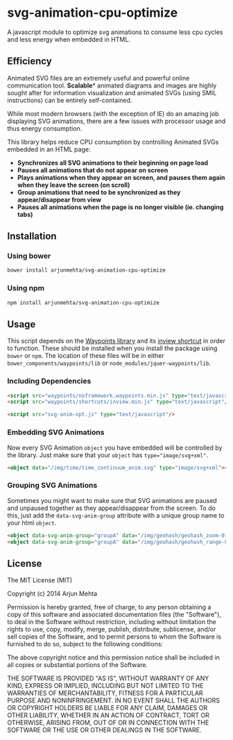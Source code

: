 svg-animation-cpu-optimize
==========================

A javascript module to optimize svg animations to consume less cpu cycles and less energy when embedded in HTML.

## Efficiency
Animated SVG files are an extremely useful and powerful online communication tool. **Scalable*** animated diagrams and images are highly sought after for information visualization and animated SVGs (using SMIL instructions) can be entirely self-contained.

While most modern browsers (with the exception of IE) do an amazing job displaying SVG animations, there are a few issues with processor usage and thus energy consumption.

This library helps reduce CPU consumption by controlling Animated SVGs embedded in an HTML page:

- **Synchronizes all SVG animations to their beginning on page load**
- **Pauses all animations that do not appear on screen**
- **Plays animations when they appear on screen, and pauses them again when they leave the screen (on scroll)**
- **Group animations that need to be synchronized as they appear/disappear from view**
- **Pauses all animations when the page is no longer visible (ie. changing tabs)**



## Installation

### Using bower
```bash
bower install arjunmehta/svg-animation-cpu-optimize
```

### Using npm
```bash
npm install arjunmehta/svg-animation-cpu-optimize
```

## Usage
This script depends on the [Waypoints library](https://github.com/imakewebthings/waypoints/blob/master/lib/noframework.waypoints.min.js) and its [inview shortcut](https://github.com/imakewebthings/waypoints/blob/master/lib/shortcuts/inview.min.js) in order to function. These should be installed when you install the package using `bower` or `npm`. The location of these files will be in either `bower_components/waypoints/lib` or `node_modules/jquer-waypoints/lib`.

### Including Dependencies
```html
<script src="waypoints/noframework.waypoints.min.js" type="text/javascript"/>
<script src="waypoints/shortcuts/inview.min.js" type="text/javascript"/>

<script src="svg-anim-opt.js" type="text/javascript"/>
```

### Embedding SVG Animations
Now every SVG Animation `object` you have embedded will be controlled by the library. Just make sure that your `object` has `type="image/svg+xml"`.

```html
<object data="/img/time/time_continuum_anim.svg" type="image/svg+xml"></object>
```

### Grouping SVG Animations
Sometimes you might want to make sure that SVG animations are paused and unpaused together as they appear/disappear from the screen. To do this, just add the `data-svg-anim-group` attribute with a unique group name to your html `object`.

```html
<object data-svg-anim-group="groupA" data="/img/geohash/geohash_zoom-01.svg" type="image/svg+xml"></object>
<object data-svg-anim-group="groupA" data="/img/geohash/geohash_range-01a.svg" type="image/svg+xml"></object>
```

## License

The MIT License (MIT)

Copyright (c) 2014 Arjun Mehta

Permission is hereby granted, free of charge, to any person obtaining a copy of this software and associated documentation files (the "Software"), to deal in the Software without restriction, including without limitation the rights to use, copy, modify, merge, publish, distribute, sublicense, and/or sell copies of the Software, and to permit persons to whom the Software is furnished to do so, subject to the following conditions:

The above copyright notice and this permission notice shall be included in all copies or substantial portions of the Software.

THE SOFTWARE IS PROVIDED "AS IS", WITHOUT WARRANTY OF ANY KIND, EXPRESS OR IMPLIED, INCLUDING BUT NOT LIMITED TO THE WARRANTIES OF MERCHANTABILITY, FITNESS FOR A PARTICULAR PURPOSE AND NONINFRINGEMENT. IN NO EVENT SHALL THE
AUTHORS OR COPYRIGHT HOLDERS BE LIABLE FOR ANY CLAIM, DAMAGES OR OTHER LIABILITY, WHETHER IN AN ACTION OF CONTRACT, TORT OR OTHERWISE, ARISING FROM, OUT OF OR IN CONNECTION WITH THE SOFTWARE OR THE USE OR OTHER DEALINGS IN THE SOFTWARE.
